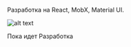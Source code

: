 <!-- https://api.coincap.io/v2/assets -->


Разработка на React, MobX, Material UI. 

![alt text](src/img/react-redux.png)



Пока идет Разработка